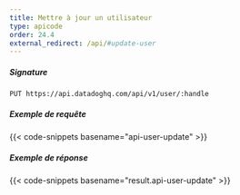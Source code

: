 ```yaml
---
title: Mettre à jour un utilisateur
type: apicode
order: 24.4
external_redirect: /api/#update-user
---
```


##### Signature
`PUT https://api.datadoghq.com/api/v1/user/:handle`
##### Exemple de requête
{{< code-snippets basename="api-user-update" >}}
##### Exemple de réponse
{{< code-snippets basename="result.api-user-update" >}}

